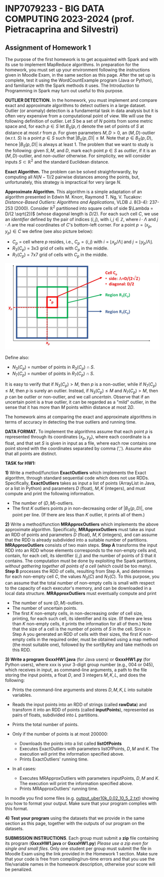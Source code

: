 # INP7079233 - BIG DATA COMPUTING 2023-2024 (prof. Pietracaprina and Silvestri)

## Assignment of Homework 1

The purpose of the first homework is to get acquainted with Spark and with its use to implement MapReduce algorithms. In preparation for the homework, you must set up your environment following the instructions given in Moodle Exam, in the same section as this page. After the set up is complete, test it using the WordCountExample program (Java or Python), and familiarize with the Spark methods it uses. The Introduction to Programming in Spark may turn out useful to this purpose.

**OUTLIER DETECTION.** In the homework, you must implement and compare exact and approximate algorithms to detect outliers in a large dataset. Outlier (or anomaly) detection is a fundamental task in data analysis but it is often very expensive from a computational point of view.  We will use the following definition of outlier. Let $S$ be a set of $N$ points from some metric space and, for each $p \in S$ let $B_S(p,r)$ denote the set of points of $S$ at distance at most $r$ from $p$.  For given parameters $M,D>0$, an $(M,D)$-outlier (w.r.t. $S$) is a point $p \in S$ such that $|B_S(p,D)| \leq M$. Note that $p \in B_S(p,D)$, hence $|B_S(p,D)|$ is always at least 1. The problem that we want to study is the following: given $S,M,$ and $D$, mark each point $p \in S$ as *outlier*, if it is an $(M,D)$-outlier, and *non-outlier* otherwise.  For simplicity, we will consider inputs $S \subset \mathbb{R}^2$ and the standard Euclidean distance.

**Exact Algorithm.** The problem can be solved straighforwardly, by computing all $N (N-1)/2$ pairwise distances among the points, but, unfortunately, this strategy is impractical for very large $N$. 

**Approximate Algorithm.** This algorithm is a simple adaptation of an algorithm presented in Edwin M. Knorr, Raymond T. Ng, V. Tucakov: *Distance-Based Outliers: Algorithms and Applications*, VLDB J. 8(3-4): 237-253 (2000). Consider $\mathbb{R}^2$ partitioned into square cells of side $\Lambda = D/(2 \sqrt{2})$ (whose diagonal length is $D/2$). For each such cell $C$, we use an *identifier* defined by the pair of indices $(i,j)$, with $i,j \in \mathbb{Z}$, where $i \cdot \Lambda$ and $j \cdot \Lambda$ are the real coordinates of $C$'s bottom-left corner.  For a point $p =(x_p,y_p) \in C$ we define (see also picture below):

- $C_p$ = cell where $p$ resides, i.e., $C_p = (i,j)$ with $i=\lfloor x_p/\Lambda \rfloor$ and $j=\lfloor y_p/\Lambda \rfloor$.
- $R_3(C_p)$ = 3x3 grid of cells with $C_p$ in the middle.
- $R_7(C_p)$ = 7x7 grid of cells with $C_p$ in the middle.

![Cell diagram](Cell.jpg)

Define also:

- $N_3(C_p)$ = number of points in $R_3(C_p) \cap S$.
- $N_7(C_p)$ = number of points in $R_7(C_p) \cap S$.

It is easy to verify that if $N_3(C_p) > M$, then $p$ is a non-outlier, while if $N_7(C_p) \leq M$, then $p$ is surely an outlier. Instead, if $N_3(C_p) \leq M$ and $N_7(C_p) > M$, then $p$ can be outlier or non-outlier, and we call *uncertain*. Observe that if an uncertain point is a true outlier, it can be regarded as a "mild" outlier, in the sense that it has more than $M$ points within distance at most $2D$.

The homework aims at comparing the exact and approximate algorithms in terms of accuracy in detecting the true outliers and running time.

**DATA FORMAT.** To implement the algorithms assume that each point $p$ is represented through its coordinates $(x_p,y_p)$, where each coordinate is a float, and that set $S$ is given in input as a file, where each row contains one point stored with the coordinates separated by comma (','). Assume also that all points are distinct.

**TASK for HW1:**

**1)** Write a method/function **ExactOutliers** which implements the Exact algorithm, through standard sequential code which does not use RDDs.  Specifically, **ExactOutliers** takes as input a list of points (ArrayList in Java, or a list in Python) and parameters $D$ (float), $M, K$ (integers), and must compute and print the following information.

- The number of $(D,M)$-outliers.
- The first $K$ outliers points $p$ in non-decreasing order of $|B_S(p,D)|$, one point per line. (If there are less than $K$ outlier, it prints all of them.)

**2)** Write a method/function **MRApproxOutliers** which implements the above approximate algorithm. Specifically, **MRApproxOutliers** must take as input an RDD of points and parameters $D$ (float), $M, K$ (integers), and can assume that the RDD is already subdivided into a suitable number of partitions. **MRApproxOutliers** consists of two main steps. **Step A** transforms the input RDD into an RDD whose elements corresponds to the non-empty cells and, contain, for each cell, its identifier $(i,j)$ and the number of points of $S$ that it contains. The computation must be done by exploiting the Spark partitions, *without gathering together all points of a cell* (which could be too many). **Step B** processes the RDD of cells, resulting from Step A, and determines for each non-empty cell $C$, the values $N_3(C)$ and $N_7(C)$. To this purpose, you can assume that the total number of non-empty cells is small with respect to the capacity of each executor's memory, and can be downloaded in a local data structure. **MRApproxOutliers** must eventually compute and print

- The number of sure $(D,M)$-outliers.
- The number of uncertain points.
- The first $K$ non-empty cells,  in non-decreasing order of cell size, printing, for each such cell, its identifier and its size. (If there are less than $K$ non-empty cells, it prints the information for all of them.) Note that the size of a cell is the number of points of $S$ in the cell. Since in Step A you generated an RDD of cells with their sizes, the first $K$ non-empty cells in the required order, must be obtained using a map method (the most suitable one), followed by the sortByKey and take methods on this RDD.

**3) Write a program** **GxxxHW1.java** (for Java users) or **GxxxHW1.py** (for Python users), where xxx is your 3-digit group number (e.g., 004 or 045), which receives in input, as command-line arguments, a path to the file storing the input points, a float $D$, and 3 integers $M, K, L$, and does the following:

- Prints the command-line arguments and stores $D, M, K, L$ into suitable variables.

- Reads the input points into an RDD of strings (called **rawData**) and transform it into an RDD of points (called **inputPoints**), represented as pairs of floats, subdivided into $L$ partitions.

- Prints the total number of points.

- Only if the number of points is at most 200000:

  - Downloads the points into a list called **listOfPoints**
  - Executes ExactOutliers with parameters listOfPoints,  $D, M$ and $K$. The execution will print the information specified above.
  - Prints ExactOutliers' running time.

- In all cases:

  - Executes MRApproxOutliers with parameters inputPoints, $D, M$ and $K$. The execution will print the information specified above. 
  - Prints MRApproxOutliers' running time.

In moodle you find some files (e.g. [output_uber10k_0.02_10_5_2.txt](https://esami.elearning.unipd.it/pluginfile.php/464795/mod_page/content/56/output_uber10k_0.02_10_5_2.txt)) showing you how to format your output. Make sure that your program complies with this format.

**4)** **Test your program** using the datasets that we provide in the same section as this page, together with the outputs of our program on the datasets.

**SUBMISSION INSTRUCTIONS**. Each group must submit a **zip** file containing its program (**GxxxHW1.java** or **GxxxHW1.py**) *Please use a zip even for single and small files*. Only one student per group must submit the file in Moodle Exam using the link provided in the Homework 1 section. Make sure that your code is free from compiling/run-time errors and that you use the file/variable names in the homework description, otherwise your score will be penalized. 
